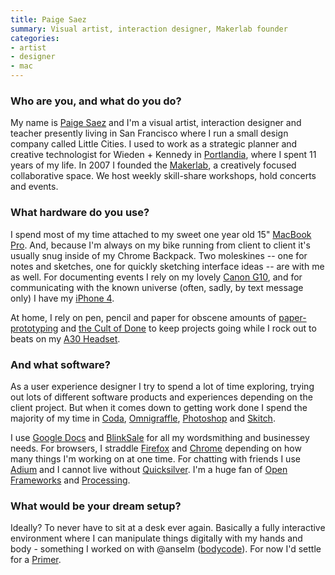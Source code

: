 ```yaml
---
title: Paige Saez
summary: Visual artist, interaction designer, Makerlab founder
categories:
- artist
- designer
- mac
---
```


### Who are you, and what do you do?

My name is [Paige Saez](http://paigesaez.org/ "Paige's website.") and I'm a visual artist, interaction designer and teacher presently living in San Francisco where I run a small design company called Little Cities. I used to work as a strategic planner and creative technologist for Wieden + Kennedy in [Portlandia](http://www.ifc.com/videos/portlandia-unemployment.php "The Portlandia 'Unemployment' skit."), where I spent 11 years of my life. In 2007 I founded the [Makerlab](http://makerlab.com/ "A collaborative space in SF."), a creatively focused collaborative space. We host weekly skill-share workshops, hold concerts and events.

### What hardware do you use?

I spend most of my time attached to my sweet one year old 15" [MacBook Pro][macbook-pro]. And, because I'm always on my bike running from client to client it's usually snug inside of my Chrome Backpack. Two moleskines -- one for notes and sketches, one for quickly sketching interface ideas -- are with me as well. For documenting events I rely on my lovely [Canon G10][powershot-g10], and for communicating with the known universe (often, sadly, by text message only) I have my [iPhone 4][iphone-4].

At home, I rely on pen, pencil and paper for obscene amounts of [paper-prototyping](http://www.userfocus.co.uk/articles/paperprototyping.html "A post on the myths of paper prototyping.") and [the Cult of Done](http://boingboing.net/2009/03/03/cult-of-done-manifes.html "A post on the Cult of Done.") to keep projects going while I rock out to beats on my [A30 Headset][a30].

### And what software?

As a user experience designer I try to spend a lot of time exploring, trying out lots of different software products and experiences depending on the client project. But when it comes down to getting work done I spend the majority of my time in [Coda][], [Omnigraffle][], [Photoshop][] and [Skitch][].

I use [Google Docs][google-docs] and [BlinkSale][] for all my wordsmithing and businessey needs. For browsers, I straddle [Firefox][] and [Chrome][] depending on how many things I'm working on at one time. For chatting with friends I use [Adium][] and I cannot live without [Quicksilver][]. I'm a huge fan of [Open Frameworks][openframeworks] and [Processing][].

### What would be your dream setup?

Ideally? To never have to sit at a desk ever again. Basically a fully interactive environment where I can manipulate things digitally with my hands and body - something I worked on with @anselm ([bodycode](http://slowcode.makerlab.org/index.php/Main_Page/ "A post on Body Code.")). For now I'd settle for a [Primer](http://en.wikipedia.org/wiki/The_Diamond_Age "The Wikipedia entry for The Diamond Age.").

[a30]: https://www.astrogaming.com/headsets/pc/A30.html "Street/gaming headphones."
[iphone-4]: https://en.wikipedia.org/wiki/IPhone_4 "A smartphone."
[macbook-pro]: https://www.apple.com/macbook-pro/ "A laptop."
[powershot-g10]: https://www.usa.canon.com/cusa/support/consumer/digital_cameras/powershot_pro_series/powershot_g10 "A 14.7 megapixel camera."
[adium]: https://en.wikipedia.org/wiki/Adium "A multi-protocol chat application for the Mac."
[blinksale]: https://www.blinksale.com/ "An invoicing service."
[chrome]: https://www.google.com/intl/en/chrome/browser/ "A WebKit-based browser, where each tab runs in its own thread."
[coda]: https://panic.com/coda/ "A single-window HTML/web tool for the Mac."
[firefox]: https://www.mozilla.org/en-US/firefox/new/ "A cross-platform open-source web browser."
[google-docs]: https://en.wikipedia.org/wiki/Google_Docs "A web-based office suite."
[omnigraffle]: https://www.omnigroup.com/omnigraffle/ "Diagramming software for the Mac."
[openframeworks]: http://openframeworks.cc "A C++ library for creative projects."
[photoshop]: https://www.adobe.com/products/photoshop.html "A bitmap image editor."
[processing]: https://processing.org/ "A programming language/environment."
[quicksilver]: https://qsapp.com/ "A data manipulator and launcher for the Mac."
[skitch]: https://evernote.com/skitch/ "An always-on image editor for the Mac."
